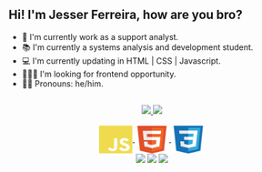 ## Hi! I'm Jesser Ferreira, how are you bro?

- 👔 I'm currently work as a support analyst.
- 📚 I'm currently a systems analysis and development student.
- 💻 I'm currently updating in HTML | CSS | Javascript.
- 👨🏻‍💻 I'm looking for frontend opportunity.
- 🧔🏻 Pronouns: he/him.
##
  <div align="center">
  <a href="https://github.com/jesserferreira">
  <img height="160em" src="https://github-readme-stats.vercel.app/api?username=jesserferreira&show_icons=true&theme=tokyonight&include_all_commits=true&?count_private=true"/>
<img height="160em" src="https://github-readme-stats.vercel.app/api/top-langs/?username=jesserferreira&layout=compact&langs_count=7&theme=tokyonight"/>
</div>
  
  <div align="center" style="display: inline_block"><br>
  <img align="center" alt="Javascript" height="50" width="60" src="https://raw.githubusercontent.com/devicons/devicon/master/icons/javascript/javascript-plain.svg">
  <img align="center" alt="HTML" height="50" width="60" src="https://raw.githubusercontent.com/devicons/devicon/master/icons/html5/html5-original.svg">
  <img align="center" alt="CSS" height="50" width="60" src="https://raw.githubusercontent.com/devicons/devicon/master/icons/css3/css3-original.svg">
</div>
  <div align="center">
  <a href="https://www.instagram.com/jesserramiro/" target="_blank"><img src="https://img.shields.io/badge/-Instagram-%23E4405F?style=for-the-badge&logo=instagram&logoColor=white" target="_blank"></a>
  <a href ="mailto:ferreirajesser@gmail.com"><img src="https://img.shields.io/badge/-Gmail-%23333?style=for-the-badge&logo=gmail&logoColor=white" target="_blank"></a>
  <a href="https://www.linkedin.com/in/jesser-ferreira/" target="_blank"><img src="https://img.shields.io/badge/-LinkedIn-%230077B5?style=for-the-badge&logo=linkedin&logoColor=white" target="_blank"></a>
   </div>
 
